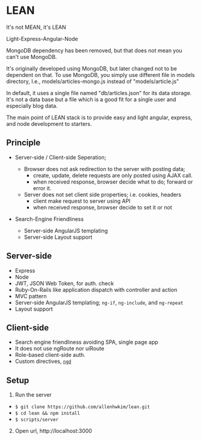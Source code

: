 LEAN
====

It's not MEAN, it's LEAN

Light-Express-Angular-Node

MongoDB dependency has been removed, but that does not mean you can't use MongoDB. 

It's originally developed using MongoDB, but later changed not to be dependent on that. To use MongoDB, you simply use different file in models directory, I.e., models/articles-mongo.js instead of "models/article.js"

In default, it uses a single file named "db/articles.json" for its data storage. It's not a data base but a file which is a good fit for a single user and  especially blog data.

The main point of LEAN stack is to provide easy and light angular, express, and node development to starters.


Principle
---------

  * Server-side / Client-side Seperation;

      * Browser does not ask redirection to the server with posting data;
          * create, update, delete requests are only posted using AJAX call.
          * when received response, browser decide what to do; forward or error it.
      * Server does not set client side properties; i.e. cookies, headers
          * client make request to server using API
          * when received response, browser decide to set it or not

  * Search-Engine Friendliness
      * Server-side AngularJS templating
      * Server-side Layout support

Server-side
-----------

  * Express
  * Node
  * JWT, JSON Web Token, for auth. check
  * Ruby-On-Rails like application dispatch with controller and action
  * MVC pattern
  * Server-side AngularJS templating; `ng-if`, `ng-include`, and `ng-repeat`
  * Layout support

Client-side
-----------

  * Search engine friendliness avoiding SPA, single page app
  * It does not use ngRoute nor uiRoute
  * Role-based client-side auth. 
  * Custom directives, [`ngd`](https://github.com/allenhwkim/angularjs-directives)

Setup
---------------

1. Run the server

  * `$ git clone https://github.com/allenhwkim/lean.git`
  * `$ cd lean && npm install`
  * `$ scripts/server`

2. Open url, http://localhost:3000
